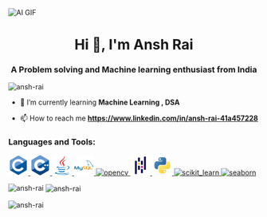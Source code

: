 <img src="https://www.sciencenews.org/wp-content/uploads/2023/04/040823_chatgpt_feat.gif" alt="AI GIF" width="1200" height="300">

</p>

<h1 align="center">Hi 👋, I'm Ansh Rai</h1>
<h3 align="center">A Problem solving and Machine learning enthusiast from India</h3>

<p align="left"> <img src="https://komarev.com/ghpvc/?username=ansh-rai&label=Profile%20views&color=0e75b6&style=flat" alt="ansh-rai" /> </p>

- 🌱 I’m currently learning **Machine Learning , DSA**

- 📫 How to reach me **https://www.linkedin.com/in/ansh-rai-41a457228**

<p align="left">
</p>

<h3 align="left">Languages and Tools:</h3>
<p align="left"> <a href="https://www.cprogramming.com/" target="_blank" rel="noreferrer"> <img src="https://raw.githubusercontent.com/devicons/devicon/master/icons/c/c-original.svg" alt="c" width="40" height="40"/> </a> <a href="https://www.w3schools.com/cpp/" target="_blank" rel="noreferrer"> <img src="https://raw.githubusercontent.com/devicons/devicon/master/icons/cplusplus/cplusplus-original.svg" alt="cplusplus" width="40" height="40"/> </a> <a href="https://www.java.com" target="_blank" rel="noreferrer"> <img src="https://raw.githubusercontent.com/devicons/devicon/master/icons/java/java-original.svg" alt="java" width="40" height="40"/> </a> <a href="https://www.mysql.com/" target="_blank" rel="noreferrer"> <img src="https://raw.githubusercontent.com/devicons/devicon/master/icons/mysql/mysql-original-wordmark.svg" alt="mysql" width="40" height="40"/> </a> <a href="https://opencv.org/" target="_blank" rel="noreferrer"> <img src="https://www.vectorlogo.zone/logos/opencv/opencv-icon.svg" alt="opencv" width="40" height="40"/> </a> <a href="https://pandas.pydata.org/" target="_blank" rel="noreferrer"> <img src="https://raw.githubusercontent.com/devicons/devicon/2ae2a900d2f041da66e950e4d48052658d850630/icons/pandas/pandas-original.svg" alt="pandas" width="40" height="40"/> </a> <a href="https://www.python.org" target="_blank" rel="noreferrer"> <img src="https://raw.githubusercontent.com/devicons/devicon/master/icons/python/python-original.svg" alt="python" width="40" height="40"/> </a> <a href="https://scikit-learn.org/" target="_blank" rel="noreferrer"> <img src="https://upload.wikimedia.org/wikipedia/commons/0/05/Scikit_learn_logo_small.svg" alt="scikit_learn" width="40" height="40"/> </a> <a href="https://seaborn.pydata.org/" target="_blank" rel="noreferrer"> <img src="https://seaborn.pydata.org/_images/logo-mark-lightbg.svg" alt="seaborn" width="40" height="40"/> </a> </p>

<p><img align="left" src="https://github-readme-stats.vercel.app/api/top-langs?username=ansh-rai&show_icons=true&locale=en&layout=compact" alt="ansh-rai" /></p>

<p>&nbsp;<img align="center" src="https://github-readme-stats.vercel.app/api?username=ansh-rai&show_icons=true&locale=en" alt="ansh-rai" /></p>

<p><img align="center" src="https://github-readme-streak-stats.herokuapp.com/?user=ansh-rai&" alt="ansh-rai" /></p>

